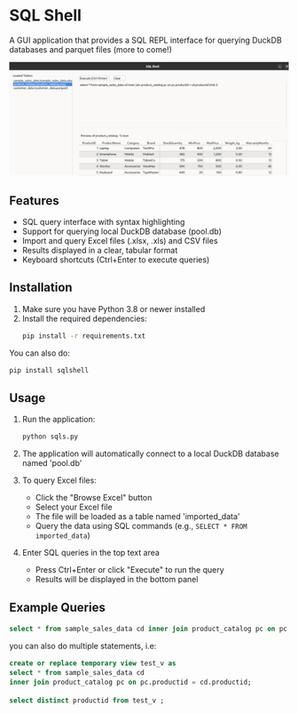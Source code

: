 # SQL Shell

A GUI application that provides a SQL REPL interface for querying DuckDB databases and parquet files (more to come!)


![SQLShell Interface](sqlshell_demo.png)

## Features

- SQL query interface with syntax highlighting
- Support for querying local DuckDB database (pool.db)
- Import and query Excel files (.xlsx, .xls) and CSV files
- Results displayed in a clear, tabular format
- Keyboard shortcuts (Ctrl+Enter to execute queries)

## Installation

1. Make sure you have Python 3.8 or newer installed
2. Install the required dependencies:
   ```bash
   pip install -r requirements.txt
   ```

You can also do:

```bash
pip install sqlshell
```

## Usage

1. Run the application:
   ```bash
   python sqls.py
   ```

2. The application will automatically connect to a local DuckDB database named 'pool.db'

3. To query Excel files:
   - Click the "Browse Excel" button
   - Select your Excel file
   - The file will be loaded as a table named 'imported_data'
   - Query the data using SQL commands (e.g., `SELECT * FROM imported_data`)

4. Enter SQL queries in the top text area
   - Press Ctrl+Enter or click "Execute" to run the query
   - Results will be displayed in the bottom panel

## Example Queries

```sql
select * from sample_sales_data cd inner join product_catalog pc on pc.productid = cd.productid limit 3
```

you can also do multiple statements, i.e:

```sql
create or replace temporary view test_v as 
select * from sample_sales_data cd
inner join product_catalog pc on pc.productid = cd.productid;

select distinct productid from test_v ;
```
